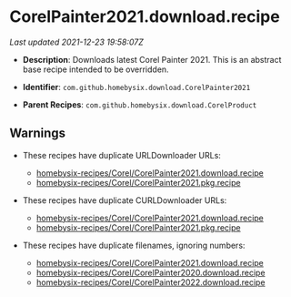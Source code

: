 # CorelPainter2021.download.recipe

_Last updated 2021-12-23 19:58:07Z_

- **Description**: Downloads latest Corel Painter 2021. This is an abstract base recipe intended to be overridden.

- **Identifier**: `com.github.homebysix.download.CorelPainter2021`

- **Parent Recipes**: `com.github.homebysix.download.CorelProduct`

## Warnings

- These recipes have duplicate URLDownloader URLs:
    - [homebysix-recipes/Corel/CorelPainter2021.download.recipe](/autopkg-dupe-tracker/homebysix-recipes/Corel/CorelPainter2021.download.recipe)
    - [homebysix-recipes/Corel/CorelPainter2021.pkg.recipe](/autopkg-dupe-tracker/homebysix-recipes/Corel/CorelPainter2021.pkg.recipe)

- These recipes have duplicate CURLDownloader URLs:
    - [homebysix-recipes/Corel/CorelPainter2021.download.recipe](/autopkg-dupe-tracker/homebysix-recipes/Corel/CorelPainter2021.download.recipe)
    - [homebysix-recipes/Corel/CorelPainter2021.pkg.recipe](/autopkg-dupe-tracker/homebysix-recipes/Corel/CorelPainter2021.pkg.recipe)

- These recipes have duplicate filenames, ignoring numbers:
    - [homebysix-recipes/Corel/CorelPainter2021.download.recipe](/autopkg-dupe-tracker/homebysix-recipes/Corel/CorelPainter2021.download.recipe)
    - [homebysix-recipes/Corel/CorelPainter2020.download.recipe](/autopkg-dupe-tracker/homebysix-recipes/Corel/CorelPainter2020.download.recipe)
    - [homebysix-recipes/Corel/CorelPainter2022.download.recipe](/autopkg-dupe-tracker/homebysix-recipes/Corel/CorelPainter2022.download.recipe)